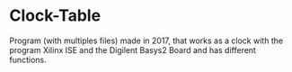 # Clock-Table
Program (with multiples files) made in 2017, that works as a clock with the program Xilinx ISE and the Digilent Basys2 Board and has different functions.
